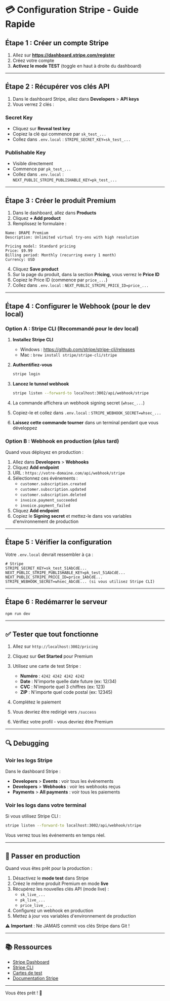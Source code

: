 # 💳 Configuration Stripe - Guide Rapide

## Étape 1 : Créer un compte Stripe

1. Allez sur **https://dashboard.stripe.com/register**
2. Créez votre compte
3. **Activez le mode TEST** (toggle en haut à droite du dashboard)

---

## Étape 2 : Récupérer vos clés API

1. Dans le dashboard Stripe, allez dans **Developers** > **API keys**
2. Vous verrez 2 clés :

### Secret Key
- Cliquez sur **Reveal test key**
- Copiez la clé qui commence par `sk_test_...`
- Collez dans `.env.local` : `STRIPE_SECRET_KEY=sk_test_...`

### Publishable Key
- Visible directement
- Commence par `pk_test_...`
- Collez dans `.env.local` : `NEXT_PUBLIC_STRIPE_PUBLISHABLE_KEY=pk_test_...`

---

## Étape 3 : Créer le produit Premium

1. Dans le dashboard, allez dans **Products**
2. Cliquez **+ Add product**
3. Remplissez le formulaire :

```
Name: DRAPE Premium
Description: Unlimited virtual try-ons with high resolution

Pricing model: Standard pricing
Price: $9.99
Billing period: Monthly (recurring every 1 month)
Currency: USD
```

4. Cliquez **Save product**
5. Sur la page du produit, dans la section **Pricing**, vous verrez le **Price ID**
6. Copiez le Price ID (commence par `price_...`)
7. Collez dans `.env.local` : `NEXT_PUBLIC_STRIPE_PRICE_ID=price_...`

---

## Étape 4 : Configurer le Webhook (pour le dev local)

### Option A : Stripe CLI (Recommandé pour le dev local)

1. **Installez Stripe CLI**
   - Windows : https://github.com/stripe/stripe-cli/releases
   - Mac : `brew install stripe/stripe-cli/stripe`

2. **Authentifiez-vous**
   ```bash
   stripe login
   ```

3. **Lancez le tunnel webhook**
   ```bash
   stripe listen --forward-to localhost:3002/api/webhook/stripe
   ```

4. La commande affichera un webhook signing secret (`whsec_...`)
5. Copiez-le et collez dans `.env.local` : `STRIPE_WEBHOOK_SECRET=whsec_...`

6. **Laissez cette commande tourner** dans un terminal pendant que vous développez

### Option B : Webhook en production (plus tard)

Quand vous déployez en production :

1. Allez dans **Developers** > **Webhooks**
2. Cliquez **Add endpoint**
3. URL : `https://votre-domaine.com/api/webhook/stripe`
4. Sélectionnez ces événements :
   - `customer.subscription.created`
   - `customer.subscription.updated`
   - `customer.subscription.deleted`
   - `invoice.payment_succeeded`
   - `invoice.payment_failed`
5. Cliquez **Add endpoint**
6. Copiez le **Signing secret** et mettez-le dans vos variables d'environnement de production

---

## Étape 5 : Vérifier la configuration

Votre `.env.local` devrait ressembler à ça :

```env
# Stripe
STRIPE_SECRET_KEY=sk_test_51AbCdE...
NEXT_PUBLIC_STRIPE_PUBLISHABLE_KEY=pk_test_51AbCdE...
NEXT_PUBLIC_STRIPE_PRICE_ID=price_1AbCdE...
STRIPE_WEBHOOK_SECRET=whsec_AbCdE... (si vous utilisez Stripe CLI)
```

---

## Étape 6 : Redémarrer le serveur

```bash
npm run dev
```

---

## ✅ Tester que tout fonctionne

1. Allez sur `http://localhost:3002/pricing`
2. Cliquez sur **Get Started** pour Premium
3. Utilisez une carte de test Stripe :
   - **Numéro** : `4242 4242 4242 4242`
   - **Date** : N'importe quelle date future (ex: 12/34)
   - **CVC** : N'importe quel 3 chiffres (ex: 123)
   - **ZIP** : N'importe quel code postal (ex: 12345)

4. Complétez le paiement
5. Vous devriez être redirigé vers `/success`
6. Vérifiez votre profil - vous devriez être Premium

---

## 🔍 Debugging

### Voir les logs Stripe

Dans le dashboard Stripe :
- **Developers** > **Events** : voir tous les événements
- **Developers** > **Webhooks** : voir les webhooks reçus
- **Payments** > **All payments** : voir tous les paiements

### Voir les logs dans votre terminal

Si vous utilisez Stripe CLI :
```bash
stripe listen --forward-to localhost:3002/api/webhook/stripe
```

Vous verrez tous les événements en temps réel.

---

## 🚀 Passer en production

Quand vous êtes prêt pour la production :

1. Désactivez le **mode test** dans Stripe
2. Créez le même produit Premium en mode **live**
3. Récupérez les nouvelles clés API (mode live) :
   - `sk_live_...`
   - `pk_live_...`
   - `price_live_...`
4. Configurez un webhook en production
5. Mettez à jour vos variables d'environnement de production

⚠️ **Important** : Ne JAMAIS commit vos clés Stripe dans Git !

---

## 📚 Ressources

- [Stripe Dashboard](https://dashboard.stripe.com)
- [Stripe CLI](https://stripe.com/docs/stripe-cli)
- [Cartes de test](https://stripe.com/docs/testing)
- [Documentation Stripe](https://stripe.com/docs)

---

Vous êtes prêt ! 🎉
